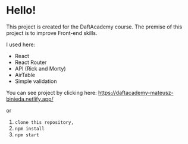 # Hello!

This project is created for the DaftAcademy course. 
The premise of this project is to improve Front-end skills.

I used here: 
- React
- React Router
- API (Rick and Morty)
- AirTable
- Simple validation

You can see project by clicking here: https://daftacademy-mateusz-binieda.netlify.app/

or 

1. `clone this repository, `
2. `npm install` 
3. `npm start`
